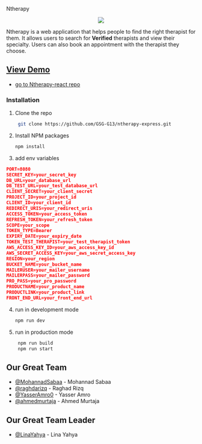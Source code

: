 
Ntherapy 

<p align="center">

<img src="https://imgur.com/AX55kbo.png">

</p>


Ntherapy is a web application that helps people to find the right therapist for them. It allows users to search for **Verified** therapists and view their specialty. Users can also book an appointment with the therapist they choose.
## <a href='https://ntherapy-react.vercel.app/'>View Demo</a>
-  <a href='https://github.com/YasserAmro0/ntherapy-react'>go to Ntherapy-react repo</a>



### Installation


1. Clone the repo
   ```sh
    git clone https://github.com/GSG-G13/ntherapy-express.git
    ```
2. Install NPM packages
   ```sh
   npm install
   ```
3. add env variables
```JSON
PORT=8080
SECRET_KEY=your_secret_key
DB_URL=your_database_url
DB_TEST_URL=your_test_database_url
CLIENT_SECRET=your_client_secret
PROJECT_ID=your_project_id
CLIENT_ID=your_client_id
REDIRECT_URIS=your_redirect_uris
ACCESS_TOKEN=your_access_token
REFRESH_TOKEN=your_refresh_token
SCOPE=your_scope
TOKEN_TYPE=Bearer
EXPIRY_DATE=your_expiry_date
TOKEN_TEST_THERAPIST=your_test_therapist_token
AWS_ACCESS_KEY_ID=your_aws_access_key_id
AWS_SECRET_ACCESS_KEY=your_aws_secret_access_key
REGION=your_region
BUCKET_NAME=your_bucket_name
MAILERUSER=your_mailer_username
MAILERPASS=your_mailer_password
PRO_PASS=your_pro_password
PRODUCTNAME=your_product_name
PRODUCTLINK=your_product_link
FRONT_END_URL=your_front_end_url
```
4. run in development mode
   ```sh
   npm run dev
   ```
 
5. run in production mode
   ```sh
    npm run build
    npm run start
    ```


## Our Great Team
- [@MohannadSabaa](https://github.com/MohannadSabaa) - Mohannad Sabaa
- [@raghdarizq](https://github.com/raghdarizq)  - Raghad Rizq
- [@YasserAmro0](https://github.com/YasserAmro0) - Yasser Amro
- [@ahmedmurtaja](https://github.com/ahmedmurtaja) - Ahmed Murtaja

## Our Great Team Leader
- [@LinaYahya](https://github.com/LinaYahya) - Lina Yahya 
